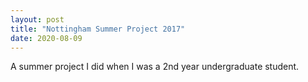```yaml
---
layout: post
title: "Nottingham Summer Project 2017"
date: 2020-08-09
---
```


A summer project I did when I was a 2nd year undergraduate student.
